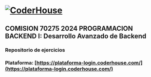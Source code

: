 # [![CoderHouse](https://www.coderhouse.com/imgs/ch.svg)](https://www.coderhouse.com/)

## COMISION 70275 2024 PROGRAMACION BACKEND I: Desarrollo Avanzado de Backend
### Repositorio de ejercicios

### Plataforma: [https://plataforma-login.coderhouse.com/](https://plataforma-login.coderhouse.com/)